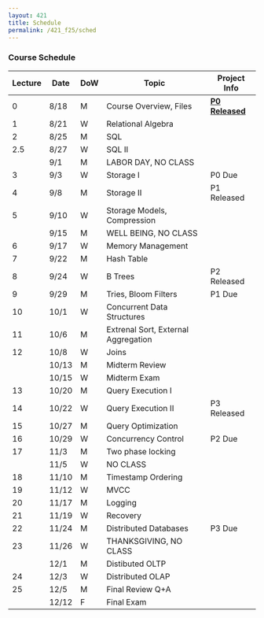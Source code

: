 ```yaml
---
layout: 421 
title: Schedule
permalink: /421_f25/sched
---
```


### Course Schedule

| Lecture | Date  | DoW | Topic                               | Project Info |
|---------|-------|-----|-------------------------------------|--------------|
|       0 |  8/18 | M   | Course Overview, Files              | **[P0 Released](./p0)**  |
|       1 |  8/21 | W   | Relational Algebra                  |              |
|       2 |  8/25 | M   | SQL                                 |              |
|     2.5 |  8/27 | W   | SQL II                              |              |
|         |   9/1 | M   | LABOR DAY, NO CLASS                 |              |
|       3 |   9/3 | W   | Storage I                           | P0 Due       |
|       4 |   9/8 | M   | Storage II                          | P1 Released  |
|       5 |  9/10 | W   | Storage Models, Compression         |              |
|         |  9/15 | M   | WELL BEING, NO CLASS                |              |
|       6 |  9/17 | W   | Memory Management                   |              |
|       7 |  9/22 | M   | Hash Table                          |              |
|       8 |  9/24 | W   | B Trees                             | P2 Released  |
|       9 |  9/29 | M   | Tries, Bloom Filters                | P1 Due       |
|      10 |  10/1 | W   | Concurrent Data Structures          |              |
|      11 |  10/6 | M   | Extrenal Sort, External Aggregation |              |
|      12 |  10/8 | W   | Joins                               |              |
|         | 10/13 | M   | Midterm Review                      |              |
|         | 10/15 | W   | Midterm Exam                        |              |
|      13 | 10/20 | M   | Query Execution I                   |              |
|      14 | 10/22 | W   | Query Execution II                  | P3 Released  |
|      15 | 10/27 | M   | Query Optimization                  |              |
|      16 | 10/29 | W   | Concurrency Control                 | P2 Due       |
|      17 |  11/3 | M   | Two phase locking                   |              |
|         |  11/5 | W   | NO CLASS                            |              |
|      18 | 11/10 | M   | Timestamp Ordering                  |              |
|      19 | 11/12 | W   | MVCC                                |              |
|      20 | 11/17 | M   | Logging                             |              |
|      21 | 11/19 | W   | Recovery                            |              |
|      22 | 11/24 | M   | Distributed Databases               | P3 Due       |
|      23 | 11/26 | W   | THANKSGIVING, NO CLASS              |              |
|         |  12/1 | M   | Distibuted OLTP                     |              |
|      24 |  12/3 | W   | Distributed OLAP                    |              |
|      25 |  12/5 | M   | Final Review Q+A                    |              |
|         | 12/12 | F   | Final Exam                          |              |
